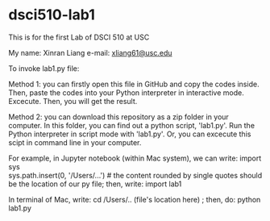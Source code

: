 # dsci510-lab1
This is for the first Lab of DSCI 510 at USC

My name: Xinran Liang    e-mail: xliang61@usc.edu

To invoke lab1.py file:

Method 1: you can firstly open this file in GitHub and copy the codes inside. 
Then, paste the codes into your Python interpreter in interactive mode. 
Excecute. Then, you will get the result. 

Method 2: you can download this repository as a zip folder in your 
computer. In this folder, you can find out a python script, 'lab1.py'. 
Run the Python interpreter in script mode with 'lab1.py'. Or, you can excecute 
this scipt in command line in your computer.  

For example, in Jupyter notebook (within Mac system), we can write:
    import sys  
    sys.path.insert(0, '/Users/...')  # the content rounded by single quotes should
    be the location of our py file; then, write: import lab1
    
In terminal of Mac, write:
    cd /Users/.. (file's location here)
    ; then, do: python lab1.py


